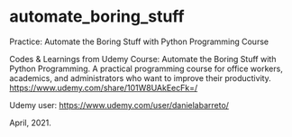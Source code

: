 # automate_boring_stuff
Practice: Automate the Boring Stuff with Python Programming Course


Codes & Learnings from Udemy Course: 
Automate the Boring Stuff with Python Programming.
A practical programming course for office workers, academics, and administrators who want to improve their productivity.
https://www.udemy.com/share/101W8UAkEecFk=/

Udemy user: https://www.udemy.com/user/danielabarreto/

April, 2021.

